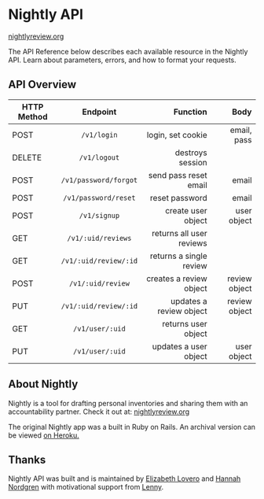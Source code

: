 # Nightly API
[nightlyreview.org](http://www.nightlyreview.org/)

The API Reference below describes each available resource in the Nightly API. Learn about parameters, errors, and how to format your requests.

## API Overview

| HTTP Method | Endpoint             | Function                 | Body         |
| ----------- |:--------------------:| ------------------------:| ------------:|
| POST        | `/v1/login`          | login, set cookie        | email, pass  |
| DELETE      | `/v1/logout`         | destroys session         |              |
| POST        | `/v1/password/forgot`| send pass reset email    | email        |
| POST        | `/v1/password/reset` | reset password           | email        |
| POST        | `/v1/signup`         | create user object       | user object  |
| GET         | `/v1/:uid/reviews`   | returns all user reviews |              |
| GET         | `/v1/:uid/review/:id`| returns a single review  |              |
| POST        | `/v1/:uid/review`    | creates a review object  | review object|
| PUT         | `/v1/:uid/review/:id`| updates a review object  | review object|
| GET         | `/v1/user/:uid`      | returns user object      |              |
| PUT         | `/v1/user/:uid`      | updates a user object    | user object  |


## About Nightly

Nightly is a tool for drafting personal inventories and sharing them with an accountability partner. Check it out at:
[nightlyreview.org](http://www.nightlyreview.org/)

The original Nightly app was a built in Ruby on Rails. An archival version can be viewed [on Heroku.](http://protected-shelf-7462.herokuapp.com/)

## Thanks

Nightly API was built and is maintained by [Elizabeth Lovero](http://www.elizabethlovero.com/) and [Hannah Nordgren](http://hereshannahs.info/) with motivational support from [Lenny](https://www.instagram.com/lillenlen/).
